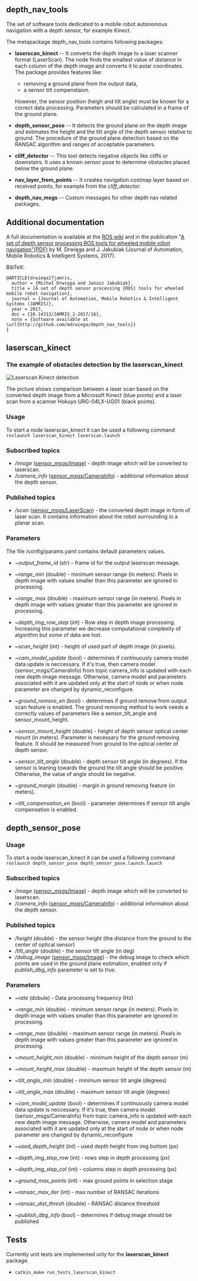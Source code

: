 ## depth_nav_tools
The set of software tools dedicated to a mobile robot autonomous navigation with a depth sensor, for example Kinect.

The metapackage depth_nav_tools contains following packages:

- **laserscan_kinect** -- It converts the depth image to a laser scanner format (LaserScan).
The node finds the smallest value of distance in each column of the depth image
and converts it to polar coordinates. The package provides features like:
  - removing a ground plane from the output data,
  - a sensor tilt compenstaion.

  However, the sensor position (heigh and tilt angle) must be known for a correct data processing.
  Parameters should be calculated in a frame of the ground plane.

- **depth_sensor_pose** -- It detects the ground plane on the depth image and estimates the height and the tilt angle of the depth sensor relative to ground.
The procedure of the ground plane detection based on the RANSAC algorithm and ranges of acceptable parameters.

- **cliff_detector** -- This tool detects negative objects like cliffs or downstairs.
It uses a known sensor pose to determine obstacles placed below the ground plane.

- **nav_layer_from_points** -- It creates navigation costmap layer based on received points, for example from the *cliff_detector*.

- **depth_nav_msgs** -- Custom messages for other depth nav related packages.

## Additional documentation
A full documentation is available at the [ROS wiki](http://wiki.ros.org/depth_nav_tools) and in the publication "[A set of depth sensor processing ROS tools for wheeled mobile robot navigation"(PDF)](http://www.jamris.org/images/ISSUES/ISSUE-2017-02/48_56%20Drwiega.pdf) by M. Drwięga and J. Jakubiak (Journal of Automation, Mobile Robotics & Intelligent Systems, 2017).

BibTeX:
```
@ARTICLE{drwiega17jamris,
  author = {Michał Drwięga and Janusz Jakubiak},
  title = {A set of depth sensor processing {ROS} tools for wheeled mobile robot navigation},
  journal = {Journal of Automation, Mobile Robotics & Intelligent Systems (JAMRIS)},
  year = 2017,
  doi = {10.14313/JAMRIS_2-2017/16},
  note = {Software available at \url{http://github.com/mdrwiega/depth_nav_tools}}
}
```

## laserscan_kinect
### The example of obstacles detection by the laserscan_kinect
![Laserscan Kinect detection](http://wiki.ros.org/laserscan_kinect?action=AttachFile&do=get&target=laserscan_kinect_detection.jpg)

The picture shows comparison between a laser scan based on the converted depth image from a Microsoft Kinect (blue points) and a laser scan from a scanner Hokuyo URG-04LX-UG01 (black points).

### Usage
To start a node laserscan_kinect it can be used a following command
`roslaunch laserscan_kinect laserscan.launch`

### Subscribed topics
- */image* ([sensor_msgs/Image](http://docs.ros.org/en/api/sensor_msgs/html/msg/Image.html)) - depth image which will be converted to laserscan.
- */camera_info* ([sensor_msgs/CameraInfo](http://docs.ros.org/en/api/sensor_msgs/html/msg/CameraInfo.html)) - additional information about the depth sensor.

### Published topics
- */scan* ([sensor_msgs/LaserScan](http://docs.ros.org/en/api/sensor_msgs/html/msg/LaserScan.html)) - the converted depth image in form of laser scan. It contains information about the robot surrounding in a planar scan.

### Parameters
The file /config/params.yaml contains default parameters values.

- *~output_frame_id* (str) - frame id for the output laserscan message.
- *~range_min* (double) - minimum sensor range (in meters). Pixels in depth image with values smaller than this parameter are ignored in processing.
- *~range_max* (double) - maximum sensor range (in meters). Pixels in depth image with values greater than this parameter are ignored in processing.
- *~depth_img_row_step* (int) - Row step in depth image processing. Increasing this parameter we decrease computational complexity of algorithm but some of data are lost.
- *~scan_height* (int) - height of used part of depth image (in pixels).
- *~cam_model_update* (bool) - determines if continuously camera model data update is neccessary. If it's true, then camera model (sensor_msgs/CameraInfo) from topic camera_info is updated with each new depth image message. Otherwise, camera model and parameters associated with it are updated only at the start of node or when node parameter are changed by dynamic_reconfigure.

- *~ground_remove_en* (bool) - determines if ground remove from output scan feature is enabled. The ground removing method to work needs a correctly values of parameters like a sensor_tilt_angle and sensor_mount_height.
- *~sensor_mount_height* (double) - height of depth sensor optical center mount (in meters). Parameter is necessary for the ground removing feature. It should be measured from ground to the optical center of depth sensor.
- *~sensor_tilt_angle* (double) - depth sensor tilt angle (in degrees). If the sensor is leaning towards the ground the tilt angle should be positive. Otherwise, the value of angle should be negative.
- *~ground_margin* (double) - margin in ground removing feature (in meters).
- *~tilt_compensation_en* (bool) - parameter determines if sensor tilt angle compensation is enabled.


## depth_sensor_pose
### Usage
To start a node laserscan_kinect it can be used a following command
`roslaunch depth_sensor_pose depth_sensor_pose.launch.launch`

### Subscribed topics
- */image* ([sensor_msgs/Image](http://docs.ros.org/en/api/sensor_msgs/html/msg/Image.html)) - depth image which will be converted to laserscan.
- */camera_info* ([sensor_msgs/CameraInfo](http://docs.ros.org/en/api/sensor_msgs/html/msg/CameraInfo.html)) - additional information about the depth sensor.

### Published topics
- */height* (double) - the sensor height (the distance from the ground to the center of optical sensor)
- */tilt_angle* (double) - the sensor tilt angle (in deg)
- */debug_image* ([sensor_msgs/Image](http://docs.ros.org/en/api/sensor_msgs/html/msg/Image.html)) - the debug image to check which points are used in the ground plane estimation, enabled only if *publish_dbg_info* parameter is set to *true*.

### Parameters
- *~rate* (dobule) - Data processing frequency  (Hz)
- *~range_min* (double) - minimum sensor range (in meters). Pixels in depth image with values smaller than this parameter are ignored in processing.
- *~range_max* (double) - maximum sensor range (in meters). Pixels in depth image with values greater than this parameter are ignored in processing.
- *~mount_height_min* (double) - minimum height of the depth sensor (m)
- *~mount_height_max* (double) - maximum height of the depth sensor (m)
- *~tilt_angle_min* (double) - minimum sensor tilt angle (degrees)
- *~tilt_angle_max* (double) - maximum sensor tilt angle (degrees)
- *~cam_model_update* (bool) - determines if continuously camera model data update is neccessary. If it's true, then camera model (sensor_msgs/CameraInfo) from topic camera_info is updated with each new depth image message. Otherwise, camera model and parameters associated with it are updated only at the start of node or when node parameter are changed by dynamic_reconfigure
- *~used_depth_height* (int) - used depth height from img bottom (px)
- *~depth_img_step_row* (int) - rows step in depth processing (px)
- *~depth_img_step_col* (int) - columns step in depth processing (px)

- *~ground_max_points* (int) - max ground points in selection stage
- *~ransac_max_iter* (int) - max number of RANSAC iterations
- *~ransac_dist_thresh* (double) - RANSAC distance threshold

- *~publish_dbg_info* (bool) - determines if debug image should be published

## Tests
Currently unit tests are implemented only for the **laserscan_kinect** package.
- `catkin_make run_tests_laserscan_kinect`
